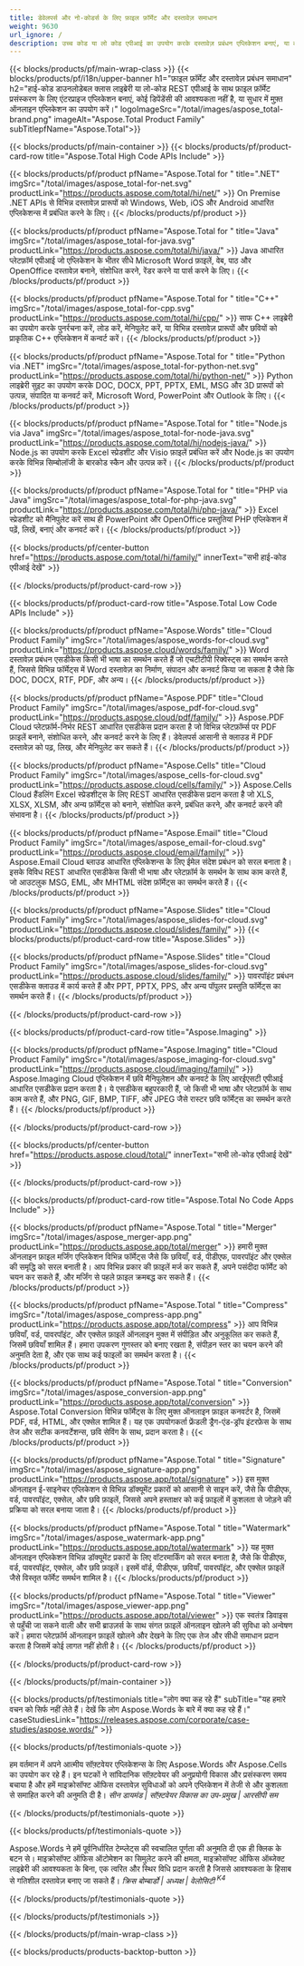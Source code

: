 ```yaml
---
title: डेवेलपर्स और नो-कोडर्स के लिए फ़ाइल फ़ॉर्मेट और दस्तावेज़ समाधान
weight: 9630
url_ignore: /
description: उच्च कोड या लो कोड एपीआई का उपयोग करके दस्तावेज़ प्रबंधन एप्लिकेशन बनाएं, या बस 100+ फ़ाइल फ़ॉर्मेट को देखें, तुलना करें, जाँचें या कनवर्ट करने के लिए सीमित सीमित प्लेटफ़ॉर्म ऐप्स का उपयोग करें
---
```


{{< blocks/products/pf/main-wrap-class >}}
{{< blocks/products/pf/i18n/upper-banner h1="फ़ाइल फ़ॉर्मेट और दस्तावेज़ प्रबंधन समाधान" h2="हाई-कोड डाउनलोडेबल क्लास लाइब्रेरी या लो-कोड REST एपीआई के साथ फ़ाइल फ़ॉर्मेट प्रसंस्करण के लिए एंटरप्राइज एप्लिकेशन बनाएं, कोई डिपेंडेंसी की आवश्यकता नहीं है, या सुधार में मुफ़्त ऑनलाइन एप्लिकेशन का उपयोग करें।" logoImageSrc="/total/images/aspose_total-brand.png" imageAlt="Aspose.Total Product Family" subTitlepfName="Aspose.Total">}}

{{< blocks/products/pf/main-container >}}
{{< blocks/products/pf/product-card-row title="Aspose.Total High Code APIs Include" >}}

{{< blocks/products/pf/product pfName="Aspose.Total for " title=".NET" imgSrc="/total/images/aspose_total-for-net.svg" productLink="https://products.aspose.com/total/hi/net/" >}}
On Premise .NET APIs से विभिन्न दस्तावेज़ प्रारूपों को Windows, Web, iOS और Android आधारित एप्लिकेशन्स में प्रबंधित करने के लिए।
{{< /blocks/products/pf/product >}}

{{< blocks/products/pf/product pfName="Aspose.Total for " title="Java" imgSrc="/total/images/aspose_total-for-java.svg" productLink="https://products.aspose.com/total/hi/java/" >}}
Java आधारित प्लेटफ़ॉर्म एपीआई जो एप्लिकेशन के भीतर सीधे Microsoft Word फ़ाइलें, वेब, पाठ और OpenOffice दस्तावेज़ बनाने, संशोधित करने, रेंडर करने या पार्स करने के लिए।
{{< /blocks/products/pf/product >}}

{{< blocks/products/pf/product pfName="Aspose.Total for " title="C++" imgSrc="/total/images/aspose_total-for-cpp.svg" productLink="https://products.aspose.com/total/hi/cpp/" >}}
साफ C++ लाइब्रेरी का उपयोग करके पुनर्रचना करें, लोड करें, मेनिपुलेट करें, या विभिन्न दस्तावेज़ प्रारूपों और छवियों को प्राकृतिक C++ एप्लिकेशन में कन्वर्ट करें।
{{< /blocks/products/pf/product >}}

{{< blocks/products/pf/product pfName="Aspose.Total for " title="Python via .NET" imgSrc="/total/images/aspose_total-for-python-net.svg" productLink="https://products.aspose.com/total/hi/python-net/" >}}
Python लाइब्रेरी सुइट का उपयोग करके DOC, DOCX, PPT, PPTX, EML, MSG और 3D प्रारूपों को उत्पन्न, संपादित या कनवर्ट करें, Microsoft Word, PowerPoint और Outlook के लिए।
{{< /blocks/products/pf/product >}}

{{< blocks/products/pf/product pfName="Aspose.Total for " title="Node.js via Java" imgSrc="/total/images/aspose_total-for-node-java.svg" productLink="https://products.aspose.com/total/hi/nodejs-java/" >}}
Node.js का उपयोग करके Excel स्प्रेडशीट और Visio फ़ाइलें प्रबंधित करें और Node.js का उपयोग करके विभिन्न सिम्बोलॉजी के बारकोड स्कैन और उत्पन्न करें।
{{< /blocks/products/pf/product >}}

{{< blocks/products/pf/product pfName="Aspose.Total for " title="PHP via Java" imgSrc="/total/images/aspose_total-for-php-java.svg" productLink="https://products.aspose.com/total/hi/php-java/" >}}
Excel स्प्रेडशीट को मैनिपुलेट करें साथ ही PowerPoint और OpenOffice प्रस्तुतियां PHP एप्लिकेशन में पढ़ें, लिखें, बनाएं और कनवर्ट करें।
{{< /blocks/products/pf/product >}}

{{< blocks/products/pf/center-button href="https://products.aspose.com/total/hi/family/" innerText="सभी हाई-कोड एपीआई देखें" >}}

{{< /blocks/products/pf/product-card-row >}}

{{< blocks/products/pf/product-card-row title="Aspose.Total Low Code APIs Include" >}}

{{< blocks/products/pf/product pfName="Aspose.Words" title="Cloud Product Family" imgSrc="/total/images/aspose_words-for-cloud.svg" productLink="https://products.aspose.cloud/words/family/" >}}
Word दस्तावेज़ प्रबंधन एसडीकेस किसी भी भाषा का समर्थन करते हैं जो एचटीटीपी रिक्वेस्ट्स का समर्थन करते हैं, जिससे विभिन्न फॉर्मेट्स में Word दस्तावेज़ का निर्माण, संपादन और कनवर्ट किया जा सकता है जैसे कि DOC, DOCX, RTF, PDF, और अन्य।
{{< /blocks/products/pf/product >}}

{{< blocks/products/pf/product pfName="Aspose.PDF" title="Cloud Product Family" imgSrc="/total/images/aspose_pdf-for-cloud.svg" productLink="https://products.aspose.cloud/pdf/family/" >}}
Aspose.PDF Cloud प्लेटफ़ॉर्म-निर्भर REST आधारित एसडीकेस प्रदान करता है जो विभिन्न प्लेटफ़ॉर्म्स पर PDF फ़ाइलें बनाने, संशोधित करने, और कनवर्ट करने के लिए हैं। डेवेलपर्स आसानी से क्लाउड में PDF दस्तावेज़ को पढ़, लिख, और मेनिपुलेट कर सकते हैं।
{{< /blocks/products/pf/product >}}

{{< blocks/products/pf/product pfName="Aspose.Cells" title="Cloud Product Family" imgSrc="/total/images/aspose_cells-for-cloud.svg" productLink="https://products.aspose.cloud/cells/family/" >}}
Aspose.Cells Cloud हैंडलिंग Excel स्प्रेडशीट्स के लिए REST आधारित एसडीकेस प्रदान करता है जो XLS, XLSX, XLSM, और अन्य फ़ॉर्मेट्स को बनाने, संशोधित करने, प्रबंधित करने, और कनवर्ट करने की संभावना है।
{{< /blocks/products/pf/product >}}

{{< blocks/products/pf/product pfName="Aspose.Email" title="Cloud Product Family" imgSrc="/total/images/aspose_email-for-cloud.svg" productLink="https://products.aspose.cloud/email/family/" >}}
Aspose.Email Cloud ब्लाउड आधारित एप्लिकेशन्स के लिए ईमेल संदेश प्रबंधन को सरल बनाता है। इसके विविध REST आधारित एसडीकेस किसी भी भाषा और प्लेटफ़ॉर्म के समर्थन के साथ काम करते हैं, जो आउटलुक MSG, EML, और MHTML संदेश फ़ॉर्मेट्स का समर्थन करते हैं।
{{< /blocks/products/pf/product >}}

{{< blocks/products/pf/product pfName="Aspose.Slides" title="Cloud Product Family" imgSrc="/total/images/aspose_slides-for-cloud.svg" productLink="https://products.aspose.cloud/slides/family/" >}}
{{< blocks/products/pf/product-card-row title="Aspose.Slides" >}}

{{< blocks/products/pf/product pfName="Aspose.Slides" title="Cloud Product Family" imgSrc="/total/images/aspose_slides-for-cloud.svg" productLink="https://products.aspose.cloud/slides/family/" >}}
पावरपॉइंट प्रबंधन एसडीकेस क्लाउड में कार्य करते हैं और PPT, PPTX, PPS, और अन्य पॉपुलर प्रस्तुति फॉर्मेट्स का समर्थन करते हैं।
{{< /blocks/products/pf/product >}}

{{< /blocks/products/pf/product-card-row >}}

{{< blocks/products/pf/product-card-row title="Aspose.Imaging" >}}

{{< blocks/products/pf/product pfName="Aspose.Imaging" title="Cloud Product Family" imgSrc="/total/images/aspose_imaging-for-cloud.svg" productLink="https://products.aspose.cloud/imaging/family/" >}}
Aspose.Imaging Cloud एप्लिकेशन में छवि मैनिपुलेशन और कनवर्ट के लिए आरईएसटी एपीआई आधारित एसडीकेस प्रदान करता है। ये एसडीकेस बहुपरकारी हैं, जो किसी भी भाषा और प्लेटफ़ॉर्म के साथ काम करते हैं, और PNG, GIF, BMP, TIFF, और JPEG जैसे रास्टर छवि फॉर्मेट्स का समर्थन करते हैं।
{{< /blocks/products/pf/product >}}

{{< /blocks/products/pf/product-card-row >}}

{{< blocks/products/pf/center-button href="https://products.aspose.cloud/total/" innerText="सभी लो-कोड एपीआई देखें" >}}

{{< /blocks/products/pf/product-card-row >}}

{{< blocks/products/pf/product-card-row title="Aspose.Total No Code Apps Include" >}}

{{< blocks/products/pf/product pfName="Aspose.Total " title="Merger" imgSrc="/total/images/aspose_merger-app.png" productLink="https://products.aspose.app/total/merger" >}}
हमारी मुक्त ऑनलाइन फ़ाइल मर्जिंग एप्लिकेशन विभिन्न फॉर्मेट्स जैसे कि छवियाँ, वर्ड, पीडीएफ, पावरपॉइंट और एक्सेल की समृद्धि को सरल बनाती है। आप विभिन्न प्रकार की फ़ाइलें मर्ज कर सकते हैं, अपने पसंदीदा फॉर्मेट को चयन कर सकते हैं, और मर्जिंग से पहले फ़ाइल क्रमबद्ध कर सकते हैं।
{{< /blocks/products/pf/product >}}

{{< blocks/products/pf/product pfName="Aspose.Total " title="Compress" imgSrc="/total/images/aspose_compress-app.png" productLink="https://products.aspose.app/total/compress" >}}
आप विभिन्न छवियाँ, वर्ड, पावरपॉइंट, और एक्सेल फ़ाइलें ऑनलाइन मुक्त में संपीड़ित और अनुकूलित कर सकते हैं, जिसमें छवियाँ शामिल हैं। हमारा उपकरण गुणस्तर को बनाए रखता है, संपीड़न स्तर का चयन करने की अनुमति देता है, और एक साथ कई फाइलों का समर्थन करता है।
{{< /blocks/products/pf/product >}}

{{< blocks/products/pf/product pfName="Aspose.Total " title="Conversion" imgSrc="/total/images/aspose_conversion-app.png" productLink="https://products.aspose.app/total/conversion" >}}
Aspose.Total Conversion विभिन्न फॉर्मेट्स के लिए मुक्त ऑनलाइन फ़ाइल कनवर्टर है, जिसमें PDF, वर्ड, HTML, और एक्सेल शामिल हैं। यह एक उपयोगकर्ता फ्रेंडली ड्रैग-एंड-ड्रॉप इंटरफ़ेस के साथ तेज और सटीक कनवर्टेशन्स, छवि सेविंग के साथ, प्रदान करता है।
{{< /blocks/products/pf/product >}}

{{< blocks/products/pf/product pfName="Aspose.Total " title="Signature" imgSrc="/total/images/aspose_signature-app.png" productLink="https://products.aspose.app/total/signature" >}}
इस मुक्त ऑनलाइन ई-साइनेचर एप्लिकेशन से विभिन्न डॉक्यूमेंट प्रकारों को आसानी से साइन करें, जैसे कि पीडीएफ, वर्ड, पावरपॉइंट, एक्सेल, और छवि फ़ाइलें, जिससे अपने हस्ताक्षर को कई फ़ाइलों में कुशलता से जोड़ने की प्रक्रिया को सरल बनाया जाता है।
{{< /blocks/products/pf/product >}}

{{< blocks/products/pf/product pfName="Aspose.Total " title="Watermark" imgSrc="/total/images/aspose_watermark-app.png" productLink="https://products.aspose.app/total/watermark" >}}
यह मुक्त ऑनलाइन एप्लिकेशन विभिन्न डॉक्यूमेंट प्रकारों के लिए वॉटरमार्किंग को सरल बनाता है, जैसे कि पीडीएफ, वर्ड, पावरपॉइंट, एक्सेल, और छवि फ़ाइलें। इसमें वॉर्ड, पीडीएफ, छवियाँ, पावरपॉइंट, और एक्सेल फ़ाइलें जैसे विस्तृत फॉर्मेट समर्थन शामिल है।
{{< /blocks/products/pf/product >}}

{{< blocks/products/pf/product pfName="Aspose.Total " title="Viewer" imgSrc="/total/images/aspose_viewer-app.png" productLink="https://products.aspose.app/total/viewer" >}}
एक स्वतंत्र डिवाइस से पहुँची जा सकने वाली और सभी ब्राउज़र्स के साथ संगत फ़ाइलें ऑनलाइन खोलने की सुविधा को अन्वेषण करें। हमारा प्लेटफ़ॉर्म ऑनलाइन फ़ाइलें खोलने और देखने के लिए एक तेज और सीधी समाधान प्रदान करता है जिसमें कोई लागत नहीं होती है।
{{< /blocks/products/pf/product >}}

{{< /blocks/products/pf/product-card-row >}}

{{< /blocks/products/pf/main-container >}}

{{< blocks/products/pf/testimonials title="लोग क्या कह रहे हैं" subTitle="यह हमारे वचन को सिर्फ नहीं लेते हैं। देखें कि लोग Aspose.Words के बारे में क्या कह रहे हैं।" caseStudiesLink="https://releases.aspose.com/corporate/case-studies/aspose.words/" >}}

{{< blocks/products/pf/testimonials-quote >}}
<p class="first">
हम वर्तमान में अपने आत्मीय सॉफ़्टवेयर एप्लिकेशन्स के लिए Aspose.Words और Aspose.Cells का उपयोग कर रहे हैं। इन घटकों ने सांविदानिक सॉफ़्टवेयर की अनुप्रयोगी विकास और प्रसंस्करण समय बचाया है और हमें माइक्रोसॉफ्ट ऑफिस दस्तावेज़ सुविधाओं को अपने एप्लिकेशन में तेजी से और कुशलता से समाहित करने की अनुमति दी है।
<em>
सीन डायमंड | सॉफ़्टवेयर विकास का उप-प्रमुख | आरसीपी सम
</em>
</p>
{{< /blocks/products/pf/testimonials-quote >}}

{{< blocks/products/pf/testimonials-quote >}}
<p class="second">
Aspose.Words ने हमें पूर्वनिर्धारित टेम्प्लेट्स की स्वचालित पूर्णता की अनुमति दी एक ही क्लिक के बटन से। माइक्रोसॉफ्ट ऑफिस ऑटोमेशन का सिमुलेट करने की क्षमता, माइक्रोसॉफ्ट ऑफिस ऑब्जेक्ट लाइब्रेरी की आवश्यकता के बिना, एक त्वरित और स्थिर विधि प्रदान करती है जिससे आवश्यकता के हिसाब से गतिशील दस्तावेज़ बनाए जा सकते हैं।
<em>
क्रिस बोम्बार्डो | अध्यक्ष | वेलोसिटी
<sup>
K4
</sup>
</em>
</p>
{{< /blocks/products/pf/testimonials-quote >}}

{{< /blocks/products/pf/testimonials >}}

{{< /blocks/products/pf/main-wrap-class >}}

{{< blocks/products/products-backtop-button >}}

